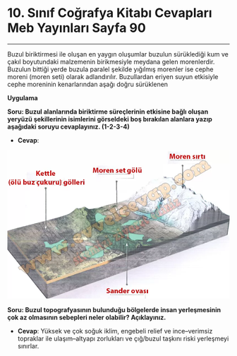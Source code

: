 # 10. Sınıf Coğrafya Kitabı Cevapları Meb Yayınları Sayfa 90

---

Buzul biriktirmesi ile oluşan en yaygın oluşumlar buzulun sürüklediği kum ve çakıl boyutundaki malzemenin birikmesiyle meydana gelen morenlerdir. Buzulun bittiği yerde buzula paralel şekilde yığılmış morenler ise cephe moreni (moren seti) olarak adlandırılır. Buzullardan eriyen suyun etkisiyle cephe moreninin kenarlarından aşağı doğru sürüklenen

**Uygulama**

**Soru: Buzul alanlarında biriktirme süreçlerinin etkisine bağlı oluşan yeryüzü şekillerinin isimlerini görseldeki boş bırakılan alanlara yazıp aşağıdaki soruyu cevaplayınız. (1-2-3-4)**

-   **Cevap**:

![Image 1](./image_1.webp)

**Soru: Buzul topografyasının bulunduğu bölgelerde insan yerleşmesinin çok az olmasının sebepleri neler olabilir? Açıklayınız.**

-   **Cevap**: Yüksek ve çok soğuk iklim, engebeli relief ve ince–verimsiz topraklar ile ulaşım–altyapı zorlukları ve çığ/buzul taşkını riski yerleşmeyi sınırlar.